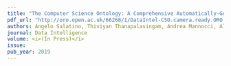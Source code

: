 ```yaml
---
title: "The Computer Science Ontology: A Comprehensive Automatically-Generated Taxonomy of Research Areas"
pdf_url: "http://oro.open.ac.uk/66268/1/DataIntel-CSO.camera.ready.ORO.pdf"
authors: Angelo Salatino, Thiviyan Thanapalasingam, Andrea Mannocci, Aliaksandr Birukou, Francesco Osborne and Enrico Motta
journal: Data Intelligence 
volume: <i>(In Press)</i>
issue: 
pub_year: 2019
---
```

